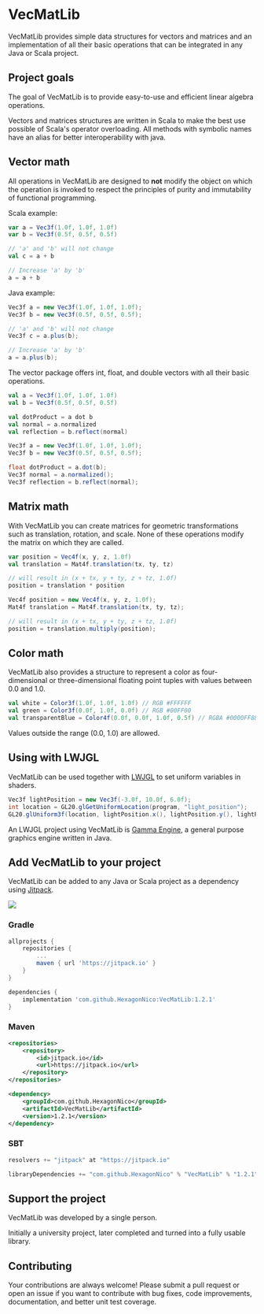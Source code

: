 
# VecMatLib

VecMatLib provides simple data structures for vectors and matrices and an implementation of all their basic operations that can be integrated in any Java or Scala project.

## Project goals

The goal of VecMatLib is to provide easy-to-use and efficient linear algebra operations.

Vectors and matrices structures are written in Scala to make the best use possible of Scala's operator overloading.
All methods with symbolic names have an alias for better interoperability with java.

## Vector math

All operations in VecMatLib are designed to **not** modify the object on which the operation is invoked to respect the principles of purity and immutability of functional programming.

Scala example:

```scala
var a = Vec3f(1.0f, 1.0f, 1.0f)
var b = Vec3f(0.5f, 0.5f, 0.5f)

// 'a' and 'b' will not change
val c = a + b

// Increase 'a' by 'b'
a = a + b
```

Java example:

```java
Vec3f a = new Vec3f(1.0f, 1.0f, 1.0f);
Vec3f b = new Vec3f(0.5f, 0.5f, 0.5f);

// 'a' and 'b' will not change
Vec3f c = a.plus(b);

// Increase 'a' by 'b'
a = a.plus(b);
```

The vector package offers int, float, and double vectors with all their basic operations.

```scala
val a = Vec3f(1.0f, 1.0f, 1.0f)
val b = Vec3f(0.5f, 0.5f, 0.5f)

val dotProduct = a dot b
val normal = a.normalized
val reflection = b.reflect(normal)
```

```java
Vec3f a = new Vec3f(1.0f, 1.0f, 1.0f);
Vec3f b = new Vec3f(0.5f, 0.5f, 0.5f);

float dotProduct = a.dot(b);
Vec3f normal = a.normalized();
Vec3f reflection = b.reflect(normal);
```

## Matrix math

With VecMatLib you can create matrices for geometric transformations such as translation, rotation, and scale.
None of these operations modify the matrix on which they are called.

```scala
var position = Vec4f(x, y, z, 1.0f)
val translation = Mat4f.translation(tx, ty, tz)

// will result in (x + tx, y + ty, z + tz, 1.0f)
position = translation * position
```

```java
Vec4f position = new Vec4f(x, y, z, 1.0f);
Mat4f translation = Mat4f.translation(tx, ty, tz);

// will result in (x + tx, y + ty, z + tz, 1.0f)
position = translation.multiply(position);
```

## Color math

VecMatLib also provides a structure to represent a color as four-dimensional or three-dimensional floating point tuples with values between 0.0 and 1.0.

```scala
val white = Color3f(1.0f, 1.0f, 1.0f) // RGB #FFFFFF
val green = Color3f(0.0f, 1.0f, 0.0f) // RGB #00FF00
val transparentBlue = Color4f(0.0f, 0.0f, 1.0f, 0.5f) // RGBA #0000FF88
```

Values outside the range (0.0, 1.0) are allowed.

## Using with LWJGL

VecMatLib can be used together with [LWJGL](https://lwjgl.org) to set uniform variables in shaders.

```java
Vec3f lightPosition = new Vec3f(-3.0f, 10.0f, 6.0f);
int location = GL20.glGetUniformLocation(program, "light_position");
GL20.glUniform3f(location, lightPosition.x(), lightPosition.y(), lightPosition.z());
```

An LWJGL project using VecMatLib is [Gamma Engine](https://github.com/Gamma-Engine), a general purpose graphics engine written in Java.

## Add VecMatLib to your project

VecMatLib can be added to any Java or Scala project as a dependency using [Jitpack](https://jitpack.io/).

[![](https://jitpack.io/v/HexagonNico/VecMatLib.svg)](https://jitpack.io/#HexagonNico/VecMatLib)

### Gradle

```groovy
allprojects {
    repositories {
        ...
        maven { url 'https://jitpack.io' }
    }
}
```

```groovy
dependencies {
    implementation 'com.github.HexagonNico:VecMatLib:1.2.1'
}
```

### Maven

```xml
<repositories>
    <repository>
        <id>jitpack.io</id>
        <url>https://jitpack.io</url>
    </repository>
</repositories>
```

```xml
<dependency>
    <groupId>com.github.HexagonNico</groupId>
    <artifactId>VecMatLib</artifactId>
    <version>1.2.1</version>
</dependency>
```

### SBT

```sbt
resolvers += "jitpack" at "https://jitpack.io"
```

```sbt
libraryDependencies += "com.github.HexagonNico" % "VecMatLib" % "1.2.1"
```

## Support the project

VecMatLib was developed by a single person.

Initially a university project, later completed and turned into a fully usable library.

## Contributing

Your contributions are always welcome! Please submit a pull request or open an issue if you want to contribute with bug fixes, code improvements, documentation, and better unit test coverage.
